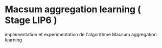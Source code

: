 # Macsum aggregation learning ( Stage LIP6 )
implementation et experimentation de l'algorithme Macsum aggregation learning
